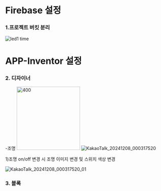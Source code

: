 # Firebase 설정
### 1.프로젝트 버킷 분리

![led1 time](https://github.com/user-attachments/assets/36260c9d-990c-4ea2-9f9c-827add0bdf79)

# APP-Inventor 설정
### 2. 디자이너

-조명
<img src="https://github.com/user-attachments/assets/aa89cc80-50fd-45ed-88b2-ae0a0d896609" alt="400" width="200">
![KakaoTalk_20241208_000317520](https://github.com/user-attachments/assets/aa89cc80-50fd-45ed-88b2-ae0a0d896609)

 1)조명 on/off 변경 시 조명 이미지 변경 및 스위치 색상 변경

 ![KakaoTalk_20241208_000317520_01](https://github.com/user-attachments/assets/275e5af9-6d8a-4225-9b60-722463532476)
### 3. 블록
